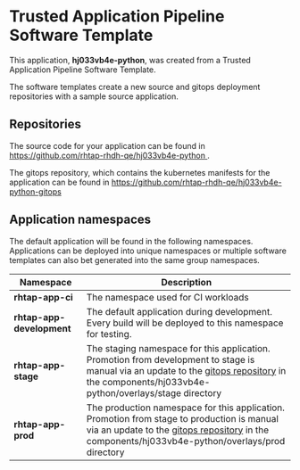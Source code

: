# Trusted Application Pipeline Software Template

This application, **hj033vb4e-python**, was created from a Trusted Application Pipeline Software Template.

The software templates create a new source and gitops deployment repositories with a sample source application. 

## Repositories

The source code for your application can be found in [https://github.com/rhtap-rhdh-qe/hj033vb4e-python ](https://github.com/rhtap-rhdh-qe/hj033vb4e-python ).
 
The gitops repository, which contains the kubernetes manifests for the application can be found in 
[https://github.com/rhtap-rhdh-qe/hj033vb4e-python-gitops ](https://github.com/rhtap-rhdh-qe/hj033vb4e-python-gitops ) 

## Application namespaces 

The default application will be found in the following namespaces. Applications can be deployed into unique namespaces or multiple software templates can also bet generated into the same group namespaces.  

|  Namespace   |  Description   |  
| -------- | -------- |
| **rhtap-app-ci** | The namespace used for CI workloads |
| **rhtap-app-development** | The default application during development. Every build will be deployed to this namespace for testing. |
| **rhtap-app-stage** | The staging namespace for this application. Promotion from development to stage is manual via an update to the [gitops repository](https://github.com/rhtap-rhdh-qe/hj033vb4e-python-gitops ) in the components/hj033vb4e-python/overlays/stage directory |
| **rhtap-app-prod** | The production namespace for this application. Promotion from stage to production is manual via an update to the [gitops repository](https://github.com/rhtap-rhdh-qe/hj033vb4e-python-gitops ) in the components/hj033vb4e-python/overlays/prod directory |